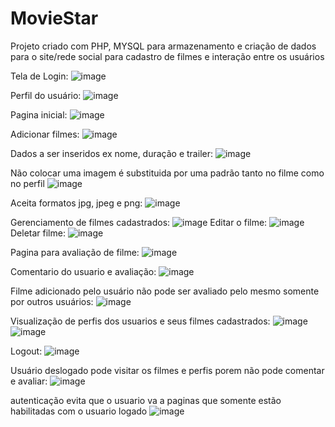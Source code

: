 # MovieStar
Projeto criado com PHP, MYSQL para armazenamento e criação de dados para o site/rede social para cadastro de filmes e interação entre os usuários

Tela de Login:
![image](https://user-images.githubusercontent.com/107586888/215534388-fd320261-4905-451e-a6cc-524659e27260.png)

Perfil do usuário:
![image](https://user-images.githubusercontent.com/107586888/215534695-9d106f52-b4ff-4be5-9fd4-d0e6c0198b00.png)


Pagina inicial:
![image](https://user-images.githubusercontent.com/107586888/215535463-6d4d1735-dea3-487d-a347-a8d9771803a7.png)

Adicionar filmes:
![image](https://user-images.githubusercontent.com/107586888/215537945-77520697-6b18-4256-bf33-fe00bf061dc2.png)

Dados a ser inseridos ex nome, duração e trailer:
![image](https://user-images.githubusercontent.com/107586888/215538309-81e5b76b-3bcc-461a-ba64-82510cde91ab.png)

Não colocar uma imagem é substituida por uma padrão tanto no filme como no perfil
![image](https://user-images.githubusercontent.com/107586888/215538537-e8bff621-69c0-460a-97d9-ccb5516273cc.png)

Aceita formatos jpg, jpeg e png:
![image](https://user-images.githubusercontent.com/107586888/215538675-42c315b7-b4f0-4202-bd2b-80cb3e91864d.png)


Gerenciamento de filmes cadastrados:
![image](https://user-images.githubusercontent.com/107586888/215534854-279fbd4e-6369-4585-8e5b-adf2fe691b34.png)
Editar o filme:
![image](https://user-images.githubusercontent.com/107586888/215535114-b9f73213-db82-4005-b8f3-8190a31e3324.png)
Deletar filme:
![image](https://user-images.githubusercontent.com/107586888/215535317-a63b61dd-f182-4bec-ae17-af7992eb241f.png)

Pagina para avaliação de filme:
![image](https://user-images.githubusercontent.com/107586888/215536122-70f6d9a7-85ef-48e3-8b07-de8c76f3fd79.png)

Comentario do usuario e avaliação:
![image](https://user-images.githubusercontent.com/107586888/215536624-00bcbf70-d8a8-4f1c-aaa7-fae1f66ec881.png)

Filme adicionado pelo usuário não pode ser avaliado pelo mesmo somente por outros usuários:
![image](https://user-images.githubusercontent.com/107586888/215537215-abe5f490-c28f-43d0-9a39-9b7127d806d4.png)

Visualização  de perfis dos usuarios e seus filmes cadastrados:
![image](https://user-images.githubusercontent.com/107586888/215537668-d920fcab-b9d9-4c41-9955-41786acc304b.png)
![image](https://user-images.githubusercontent.com/107586888/215537860-449472ea-1c91-43ef-852c-93f5e08883aa.png)


Logout:
![image](https://user-images.githubusercontent.com/107586888/215538760-5bc7bb5a-0143-4c4c-808f-01c334f9849e.png)

Usuário deslogado pode visitar os filmes e perfis porem não pode comentar e avaliar:
![image](https://user-images.githubusercontent.com/107586888/215538956-94574946-3bc8-42e7-b0d7-389b6da94dda.png)

autenticação evita que o usuario va a paginas que somente estão habilitadas com o usuario logado
![image](https://user-images.githubusercontent.com/107586888/215539133-e6b1c5c6-829b-4140-bc1d-9fd55eb7099f.png)


